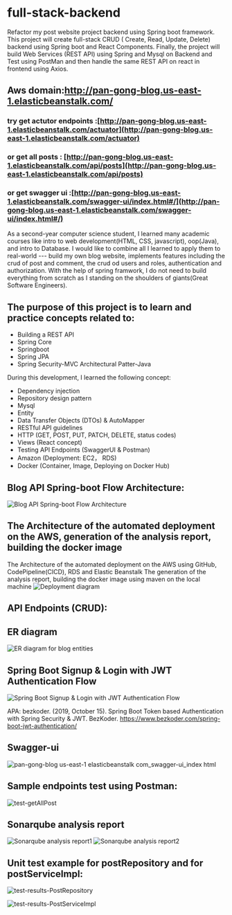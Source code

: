 ﻿# full-stack-backend
Refactor my post website project backend using Spring boot framework.
This project will create full-stack CRUD ( Create, Read, Update, Delete) backend using Spring boot and React 
Components. Finally, the project will build Web Services (REST API) using Spring and Mysql on Backend 
and Test using PostMan and then handle the same REST API on react in frontend using Axios. 

## Aws domain:http://pan-gong-blog.us-east-1.elasticbeanstalk.com/
### try get actutor endpoints :[http://pan-gong-blog.us-east-1.elasticbeanstalk.com/actuator](http://pan-gong-blog.us-east-1.elasticbeanstalk.com/actuator)
### or  get all posts : [http://pan-gong-blog.us-east-1.elasticbeanstalk.com/api/posts](http://pan-gong-blog.us-east-1.elasticbeanstalk.com/api/posts)
### or  get swagger ui :[http://pan-gong-blog.us-east-1.elasticbeanstalk.com/swagger-ui/index.html#/](http://pan-gong-blog.us-east-1.elasticbeanstalk.com/swagger-ui/index.html#/)

As a second-year computer science student, I learned many academic courses like intro to web development(HTML, CSS, javascript), oop(Java), and intro to Database.
I would like to combine all I learned to apply them to real-world --- build my own blog website, implements features including the crud of post and comment,
the crud od users and roles, authentication and authorization. With the help of spring framwork, I do not need to build everything from scratch
as I standing on the shoulders of giants(Great Software Engineers).


## The purpose of this project is to learn and practice concepts related to:
- Building a REST API
- Spring Core
- Springboot
- Spring JPA
- Spring Security-MVC Architectural Patter-Java

During this development, I learned the following concept:
- Dependency injection
- Repository design pattern
- Mysql
- Entity 
- Data Transfer Objects (DTOs) & AutoMapper
- RESTful API guidelines
- HTTP (GET, POST, PUT, PATCH, DELETE, status codes)
- Views (React concept)
- Testing API Endpoints (SwaggerUI & Postman)
- Amazon (Deployment: EC2， RDS)
- Docker (Container, Image, Deploying on Docker Hub)



## Blog API Spring-boot Flow Architecture:
![Blog API Spring-boot Flow Architecture](https://github.com/panda022/fullstack-backend/assets/105373708/22ea4a02-8aa4-45d2-ab6e-0af5b9e65d0c)

## The Architecture of the automated deployment on the AWS, generation of the analysis report, building the docker image
The Architecture of the automated deployment on the AWS using  GitHub, CodePipeline(CICD), RDS and Elastic Beanstalk
The generation of the analysis report, building the docker image using maven on the local machine
![Deployment diagram](https://github.com/panda022/fullstack-backend/assets/105373708/5ffc358c-e8ce-4880-b349-45ff084d5b3f)


## API Endpoints (CRUD):

## ER diagram
![ER diagram for blog entities](https://github.com/panda022/fullstack-backend/assets/105373708/7a484dac-52b4-4a0f-b445-2badf3ab2e8b)

## Spring Boot Signup & Login with JWT Authentication Flow
![Spring Boot Signup & Login with JWT Authentication Flow](https://www.bezkoder.com/wp-content/uploads/2021/04/spring-boot-refresh-token-jwt-example-flow.png)

APA:
bezkoder. (2019, October 15). Spring Boot Token based Authentication with Spring Security & JWT. BezKoder. https://www.bezkoder.com/spring-boot-jwt-authentication/

## Swagger-ui
![pan-gong-blog us-east-1 elasticbeanstalk com_swagger-ui_index html](https://github.com/panda022/fullstack-backend/assets/105373708/13d8e691-3606-45ad-82ec-16cf06986e4b)


## Sample endpoints test using Postman:
![test-getAllPost](https://github.com/panda022/fullstack-backend/assets/105373708/c78db3e9-74a3-48a4-9553-f0a045174354)


## Sonarqube analysis report 
![Sonarqube analysis report1](https://github.com/panda022/fullstack-backend/assets/105373708/f23bfc36-939f-406d-8935-daab890544f0)
![Sonarqube analysis report2](https://github.com/panda022/fullstack-backend/assets/105373708/cb56ce9f-c260-4495-8c64-5f6f42733c89)


## Unit test example for postRepository and for postServiceImpl:
![test-results-PostRepository](https://github.com/panda022/fullstack-backend/assets/105373708/d9146e83-3117-4595-a3b0-663dc5f017b0)

![test-results-PostServiceImpl](https://github.com/panda022/fullstack-backend/assets/105373708/1f32c2e4-2128-4353-9fb0-a65887a7a3cd)
